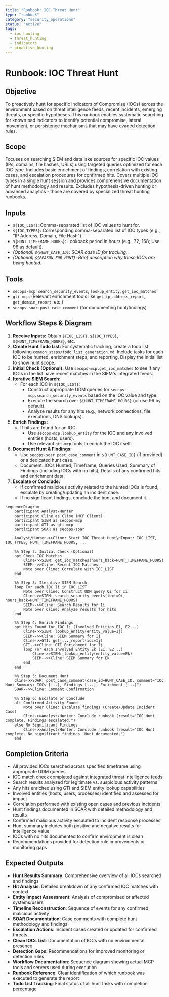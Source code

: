 ```yaml
---
title: "Runbook: IOC Threat Hunt"
type: "runbook"
category: "security_operations"
status: "active"
tags:
  - ioc_hunting
  - threat_hunting
  - indicators
  - proactive_hunting
---
```


# Runbook: IOC Threat Hunt

## Objective

To proactively hunt for specific Indicators of Compromise (IOCs) across the environment based on threat intelligence feeds, recent incidents, emerging threats, or specific hypotheses. This runbook enables systematic searching for known bad indicators to identify potential compromise, lateral movement, or persistence mechanisms that may have evaded detection rules.

## Scope

Focuses on searching SIEM and data lake sources for specific IOC values (IPs, domains, file hashes, URLs) using targeted queries optimized for each IOC type. Includes basic enrichment of findings, correlation with existing cases, and escalation procedures for confirmed hits. Covers multiple IOC types in a single hunt session and provides comprehensive documentation of hunt methodology and results. Excludes hypothesis-driven hunting or advanced analytics - those are covered by specialized threat hunting runbooks.

## Inputs

*   `${IOC_LIST}`: Comma-separated list of IOC values to hunt for.
*   `${IOC_TYPES}`: Corresponding comma-separated list of IOC types (e.g., "IP Address, Domain, File Hash").
*   `${HUNT_TIMEFRAME_HOURS}`: Lookback period in hours (e.g., 72, 168; Use 96 as default).
*   *(Optional) `${HUNT_CASE_ID}`: SOAR case ID for tracking.*
*   *(Optional) `${REASON_FOR_HUNT}`: Brief description why these IOCs are being hunted.*

## Tools

*   `secops-mcp`: `search_security_events`, `lookup_entity`, `get_ioc_matches`
*   `gti-mcp`: (Relevant enrichment tools like `get_ip_address_report`, `get_domain_report`, etc.)
*   `secops-soar`: `post_case_comment` (for documenting hunt/findings)

## Workflow Steps & Diagram

1.  **Receive Inputs:** Obtain `${IOC_LIST}`, `${IOC_TYPES}`, `${HUNT_TIMEFRAME_HOURS}`, etc.
2.  **Create Hunt Todo List:** For systematic tracking, create a todo list following `common_steps/todo_list_generation.md`. Include tasks for each IOC to be hunted, enrichment steps, and reporting. Display the initial list to show hunt scope.
3.  **Initial Check (Optional):** Use `secops-mcp.get_ioc_matches` to see if any IOCs in the list have recent matches in the SIEM's integrated feeds.
4.  **Iterative SIEM Search:**
    *   For each IOC in `${IOC_LIST}`:
        *   Construct appropriate UDM queries for `secops-mcp.search_security_events` based on the IOC value and type.
        *   Execute the search over `${HUNT_TIMEFRAME_HOURS}` (or use 96 by default).
        *   Analyze results for any hits (e.g., network connections, file executions, DNS lookups).
5.  **Enrich Findings:**
    *   If hits are found for an IOC:
        *   Use `secops-mcp.lookup_entity` for the IOC and any involved entities (hosts, users).
        *   Use relevant `gti-mcp` tools to enrich the IOC itself.
6.  **Document Hunt & Findings:**
    *   Use `secops-soar.post_case_comment` in `${HUNT_CASE_ID}` (if provided) or a dedicated hunt case.
    *   Document: IOCs Hunted, Timeframe, Queries Used, Summary of Findings (including IOCs with no hits), Details of any confirmed hits and enrichment data.
7.  **Escalate or Conclude:**
    *   If confirmed malicious activity related to the hunted IOCs is found, escalate by creating/updating an incident case.
    *   If no significant findings, conclude the hunt and document it.

```mermaid
sequenceDiagram
    participant Analyst/Hunter
    participant Cline as Cline (MCP Client)
    participant SIEM as secops-mcp
    participant GTI as gti-mcp
    participant SOAR as secops-soar

    Analyst/Hunter->>Cline: Start IOC Threat Hunt\nInput: IOC_LIST, IOC_TYPES, HUNT_TIMEFRAME_HOURS, ...

    %% Step 2: Initial Check (Optional)
    opt Check IOC Matches
        Cline->>SIEM: get_ioc_matches(hours_back=HUNT_TIMEFRAME_HOURS)
        SIEM-->>Cline: Recent IOC Matches
        Note over Cline: Correlate with IOC_LIST
    end

    %% Step 3: Iterative SIEM Search
    loop For each IOC Ii in IOC_LIST
        Note over Cline: Construct UDM query Qi for Ii
        Cline->>SIEM: search_security_events(text=Qi, hours_back=HUNT_TIMEFRAME_HOURS)
        SIEM-->>Cline: Search Results for Ii
        Note over Cline: Analyze results for hits
    end

    %% Step 4: Enrich Findings
    opt Hits Found for IOC Ij (Involved Entities E1, E2...)
        Cline->>SIEM: lookup_entity(entity_value=Ij)
        SIEM-->>Cline: SIEM Summary for Ij
        Cline->>GTI: get_..._report(ioc=Ij)
        GTI-->>Cline: GTI Enrichment for Ij
        loop For each Involved Entity Ek (E1, E2...)
            Cline->>SIEM: lookup_entity(entity_value=Ek)
            SIEM-->>Cline: SIEM Summary for Ek
        end
    end

    %% Step 5: Document Hunt
    Cline->>SOAR: post_case_comment(case_id=HUNT_CASE_ID, comment="IOC Hunt Summary: IOCs [...], Findings [...], Enrichment [...]")
    SOAR-->>Cline: Comment Confirmation

    %% Step 6: Escalate or Conclude
    alt Confirmed Activity Found
        Note over Cline: Escalate findings (Create/Update Incident Case)
        Cline->>Analyst/Hunter: Conclude runbook (result="IOC Hunt complete. Findings escalated.")
    else No Significant Findings
        Cline->>Analyst/Hunter: Conclude runbook (result="IOC Hunt complete. No significant findings. Hunt documented.")
    end
```

## Completion Criteria

- All provided IOCs searched across specified timeframe using appropriate UDM queries
- IOC match check completed against integrated threat intelligence feeds
- Search results analyzed for legitimate vs. suspicious activity patterns
- Any hits enriched using GTI and SIEM entity lookup capabilities
- Involved entities (hosts, users, processes) identified and assessed for impact
- Correlation performed with existing open cases and previous incidents
- Hunt findings documented in SOAR with detailed methodology and results
- Confirmed malicious activity escalated to incident response processes
- Hunt summary includes both positive and negative results for intelligence value
- IOCs with no hits documented to confirm environment is clean
- Recommendations provided for detection rule improvements or monitoring gaps

## Expected Outputs

- **Hunt Results Summary**: Comprehensive overview of all IOCs searched and findings
- **Hit Analysis**: Detailed breakdown of any confirmed IOC matches with context
- **Entity Impact Assessment**: Analysis of compromised or affected systems/users
- **Timeline Reconstruction**: Sequence of events for any confirmed malicious activity
- **SOAR Documentation**: Case comments with complete hunt methodology and findings
- **Escalation Actions**: Incident cases created or updated for confirmed threats
- **Clean IOCs List**: Documentation of IOCs with no environmental presence
- **Detection Gaps**: Recommendations for improved monitoring or detection rules
- **Workflow Documentation**: Sequence diagram showing actual MCP tools and servers used during execution
- **Runbook Reference**: Clear identification of which runbook was executed to generate the report
- **Todo List Tracking**: Final status of all hunt tasks with completion percentage
